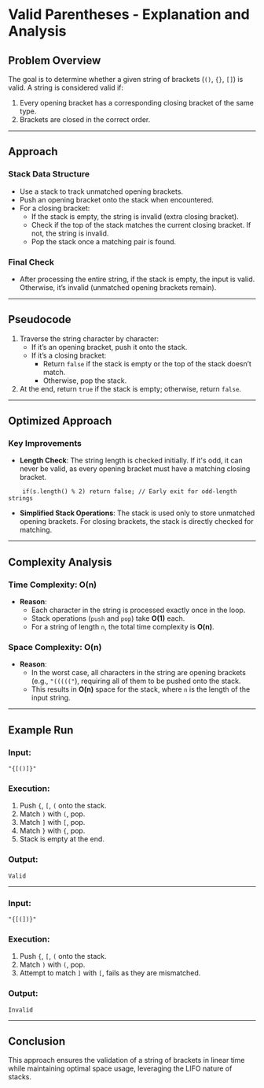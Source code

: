 # Valid Parentheses - Explanation and Analysis

## Problem Overview
The goal is to determine whether a given string of brackets (`()`, `{}`, `[]`) is valid. A string is considered valid if:
1. Every opening bracket has a corresponding closing bracket of the same type.
2. Brackets are closed in the correct order.

---

## Approach

### Stack Data Structure
- Use a stack to track unmatched opening brackets.
- Push an opening bracket onto the stack when encountered.
- For a closing bracket:
  - If the stack is empty, the string is invalid (extra closing bracket).
  - Check if the top of the stack matches the current closing bracket. If not, the string is invalid.
  - Pop the stack once a matching pair is found.

### Final Check
- After processing the entire string, if the stack is empty, the input is valid. Otherwise, it’s invalid (unmatched opening brackets remain).

---

## Pseudocode
1. Traverse the string character by character:
   - If it’s an opening bracket, push it onto the stack.
   - If it’s a closing bracket:
     - Return `false` if the stack is empty or the top of the stack doesn’t match.
     - Otherwise, pop the stack.
2. At the end, return `true` if the stack is empty; otherwise, return `false`.

---

## Optimized Approach

### Key Improvements

- **Length Check**: The string length is checked initially. If it's odd, it can never be valid, as every opening bracket must have a matching closing bracket.
```
    if(s.length() % 2) return false; // Early exit for odd-length strings
```

- **Simplified Stack Operations**: The stack is used only to store unmatched opening brackets. For closing brackets, the stack is directly checked for matching.


---

## Complexity Analysis

### Time Complexity: **O(n)**
- **Reason**:
  - Each character in the string is processed exactly once in the loop.
  - Stack operations (`push` and `pop`) take **O(1)** each.
  - For a string of length `n`, the total time complexity is **O(n)**.

### Space Complexity: **O(n)**
- **Reason**:
  - In the worst case, all characters in the string are opening brackets (e.g., `"((((("`), requiring all of them to be pushed onto the stack.
  - This results in **O(n)** space for the stack, where `n` is the length of the input string.

---

## Example Run

### Input:
`"{[()]}"`

### Execution:
1. Push `{`, `[`, `(` onto the stack.
2. Match `)` with `(`, pop.
3. Match `]` with `[`, pop.
4. Match `}` with `{`, pop.
5. Stack is empty at the end.

### Output:
`Valid`

---

### Input:
`"{[(])}"`

### Execution:
1. Push `{`, `[`, `(` onto the stack.
2. Match `)` with `(`, pop.
3. Attempt to match `]` with `[`, fails as they are mismatched.

### Output:
`Invalid`

---

## Conclusion
This approach ensures the validation of a string of brackets in linear time while maintaining optimal space usage, leveraging the LIFO nature of stacks.
